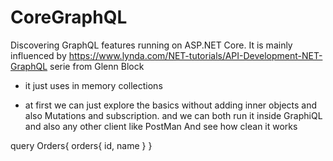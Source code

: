 # CoreGraphQL
Discovering GraphQL features running on ASP.NET Core.
It is mainly influenced by https://www.lynda.com/NET-tutorials/API-Development-NET-GraphQL serie from Glenn Block

- it just uses in memory collections 

- at first we can just explore the basics without adding inner objects and also Mutations and subscription.
and we can both run it inside GraphiQL and also any other client like PostMan And see how clean it works

query Orders{
   orders{
    id, 
    name }
}

